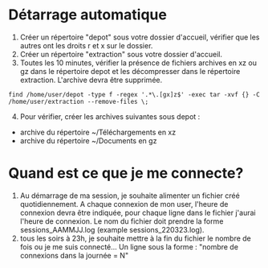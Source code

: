 
# Détarrage automatique

1. Créer un répertoire "depot" sous votre dossier d'accueil, vérifier que les autres ont les droits r et x sur le dossier.
2. Créer un répertoire "extraction" sous votre dossier d'accueil. 
3. Toutes les 10 minutes, vérifier la présence de fichiers archives en xz ou gz dans le répertoire depot et les décompresser dans le répertoire extraction. L'archive devra être supprimée.
```
find /home/user/depot -type f -regex '.*\.[gx]z$' -exec tar -xvf {} -C /home/user/extraction --remove-files \;
```
4. Pour vérifier, créer les archives suivantes sous depot :
- archive du répertoire ~/Téléchargements en xz
- archive du répertoire ~/Documents en gz 

# Quand est ce que je me connecte?
1. Au démarrage de ma session, je souhaite alimenter un fichier créé quotidiennement. A chaque connexion de mon user, l'heure de connexion devra être indiquée, pour chaque ligne dans le fichier j'aurai l'heure de connexion. Le nom du fichier doit prendre la forme sessions_AAMMJJ.log (example sessions_220323.log).
2. tous les soirs à 23h, je souhaite mettre à la fin du fichier le nombre de fois ou je me suis connecté... Un ligne sous la forme : "nombre de connexions dans la journée = N"
